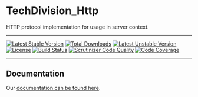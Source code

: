 TechDivision_Http
=================
HTTP protocol implementation for usage in server context.
____________________________________________
[![Latest Stable Version](https://poser.pugx.org/techdivision/http/v/stable.png)](https://packagist.org/packages/techdivision/http) [![Total Downloads](https://poser.pugx.org/techdivision/http/downloads.png)](https://packagist.org/packages/techdivision/http) [![Latest Unstable Version](https://poser.pugx.org/techdivision/http/v/unstable.png)](https://packagist.org/packages/techdivision/http) [![License](https://poser.pugx.org/techdivision/http/license.png)](https://packagist.org/packages/techdivision/http) [![Build Status](https://travis-ci.org/techdivision/TechDivision_Http.png)](https://travis-ci.org/techdivision/TechDivision_Http) [![Scrutinizer Code Quality](https://scrutinizer-ci.com/g/techdivision/TechDivision_Http/badges/quality-score.png?b=master)](https://scrutinizer-ci.com/g/techdivision/TechDivision_Http/?branch=master) [![Code Coverage](https://scrutinizer-ci.com/g/techdivision/TechDivision_Http/badges/coverage.png?b=master)](https://scrutinizer-ci.com/g/techdivision/TechDivision_Http/?branch=master)
____________________________________________


## Documentation
Our [documentation can be found here](<https://github.com/techdivision/TechDivision_AppserverDocumentation/blob/master/docs/components/protocols/http.md>).
